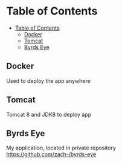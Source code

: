 # Table of Contents
<!-- TOC depthFrom:1 depthTo:6 withLinks:1 updateOnSave:1 orderedList:0 -->

- [Table of Contents](#table-of-contents)
	- [Docker](#docker)
	- [Tomcat](#tomcat)
	- [Byrds Eye](#byrds-eye)

<!-- /TOC -->


## Docker
Used to deploy the app anywhere

## Tomcat
Tomcat 8 and JDK8 to deploy app

## Byrds Eye
My application, located in private repository https://github.com/zach-/byrds-eye
